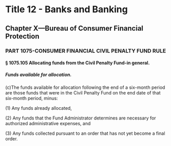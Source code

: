 
# Title 12 - Banks and Banking
## Chapter X—Bureau of Consumer Financial Protection
### PART 1075-CONSUMER FINANCIAL CIVIL PENALTY FUND RULE
#### § 1075.105 Allocating funds from the Civil Penalty Fund-in general.
##### Funds available for allocation.

(c)The funds available for allocation following the end of a six-month period are those funds that were in the Civil Penalty Fund on the end date of that six-month period, minus:

(1) Any funds already allocated,

(2) Any funds that the Fund Administrator determines are necessary for authorized administrative expenses, and

(3) Any funds collected pursuant to an order that has not yet become a final order.
